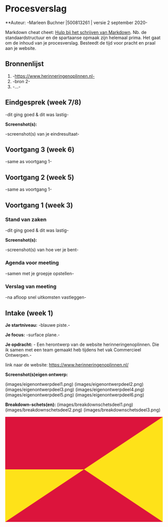 # Procesverslag
**Auteur: -Marleen Buchner |500813261 | versie 2 september 2020-

Markdown cheat cheet: [Hulp bij het schrijven van Markdown](https://github.com/adam-p/markdown-here/wiki/Markdown-Cheatsheet). Nb. de standaardstructuur en de spartaanse opmaak zijn helemaal prima. Het gaat om de inhoud van je procesverslag. Besteedt de tijd voor pracht en praal aan je website.



## Bronnenlijst
1. -https://www.herinneringenoplinnen.nl-
2. -bron 2-
3. -...-



## Eindgesprek (week 7/8)

-dit ging goed & dit was lastig-

**Screenshot(s):**

-screenshot(s) van je eindresultaat-



## Voortgang 3 (week 6)

-same as voortgang 1-



## Voortgang 2 (week 5)

-same as voortgang 1-



## Voortgang 1 (week 3)

### Stand van zaken

-dit ging goed & dit was lastig-

**Screenshot(s):**

-screenshot(s) van hoe ver je bent-

### Agenda voor meeting

-samen met je groepje opstellen-

### Verslag van meeting

-na afloop snel uitkomsten vastleggen-



## Intake (week 1)

**Je startniveau:** -blauwe piste.-

**Je focus:** -surface plane.-

**Je opdracht:** - Een herontwerp van de website herinneringenoplinnen. Die ik samen met een team gemaakt heb tijdens het vak Commercieel Ontwerpen.-

link naar de website: https://www.herinneringenoplinnen.nl/

**Screenshot(s)eigen ontwerp:**

(images/eigenontwerpdeel1.png)
(images/eigenontwerpdeel2.png)
(images/eigenontwerpdeel3.png)
(images/eigenontwerpdeel4.png)
(images/eigenontwerpdeel5.png)
(images/eigenontwerpdeel6.png)


**Breakdown-schets(en):**
(images/breakdownschetsdeel1.png)
(images/breakdownschetsdeel2.png)
(images/breakdownschetsdeel3.png)

![-voorlopige breakdownschets(en) van een of beide pagina's van de site die je gaat maken-](images/dummy-image.svg)

